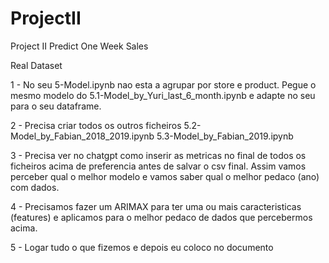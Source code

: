 # ProjectII
Project II Predict One Week Sales

Real Dataset

1 - No seu 5-Model.ipynb nao esta a agrupar por store e product. Pegue o mesmo modelo do 5.1-Model_by_Yuri_last_6_month.ipynb e adapte no seu para o   seu dataframe.

2 - Precisa criar todos os outros ficheiros 
    5.2-Model_by_Fabian_2018_2019.ipynb
    5.3-Model_by_Fabian_2019.ipynb

3 - Precisa ver no chatgpt como inserir as metricas no final de todos os ficheiros acima de preferencia antes de salvar o csv final. Assim vamos perceber qual o melhor modelo e vamos saber qual o melhor pedaco (ano) com dados.

4 - Precisamos fazer um ARIMAX para ter uma ou mais caracteristicas (features) e aplicamos para o melhor pedaco de dados que percebermos acima.

5 - Logar tudo o que fizemos e depois eu coloco no documento
